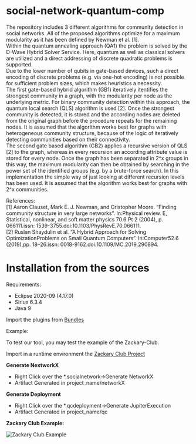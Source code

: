 # social-network-quantum-comp

The repository includes 3 different algorithms for community detection in social networks.
All of the proposed algorithms optimize for a maximum modularity as it has been defined by Newman et al. [1].\
Within the quantum annealing approach (QA1) the problem is solved by the D-Wave Hybrid Solver Service. Here, quantum as well as classical solvers are utilized and 
a direct addressing of discrete quadratic problems is supported.\
Due to the lower number of qubits in gate-based devices, such a direct encoding of discrete problems (e.g. via one-hot encoding) 
is not possible for sufficient problem sizes, which makes heuristics a necessity.\
The first gate-based hybrid algorithm (GB1) iteratively itentifies the strongest community in a graph, with the modularity per node as the underlying metric.
For binary community detection within this approach, the quantum local search (QLS) algorithm is used [2]. Once the strongest community is detected, it is stored
and the according nodes are deleted from the original graph before the procedure repeats for the remaining nodes.
It  is  assumed  that  the  algorithm  works  best  for  graphs  with  heterogeneous community structure, because of the logic of iteratively detecting
communities based on their connectivity.\
The second gate based algorithm (GB2) applies a recursive version of QLS [2] to the graph, whereas in every recursion an according attribute value is stored for
every node. Once the graph has been separated in 2^x groups in this way, the maximum modularity can then be obtained by searching in the power set of the identified
groups (e.g. by a brute-force search). In this implementation the simple way of just looking at different recursion levels has been used.
It  is  assumed  that  the  algorithm  works  best  for  graphs  with 2^x communities.
 
 
 
References:\
[1] Aaron Clauset, Mark E. J. Newman, and Cristopher Moore. “Finding community structure in very large networks”. In:Physical review. E, Statistical, nonlinear, and soft matter physics 70.6 Pt 2 (2004), p. 066111.issn: 1539-3755.doi:10.1103/PhysRevE.70.066111.\
[2] Ruslan Shaydulin et al. “A Hybrid Approach for Solving OptimizationProblems  on  Small  Quantum  Computers”.  In:Computer52.6  (2019),pp. 18–26.issn: 0018-9162.doi:10.1109/MC.2019.290894.

# Installation from the sources

Requirements:
- Eclipse 2020-09 (4.17.0)
- Sirius 6.3.4
- Java 9

Import the plugins from [Bundles](jku.se.social.network.project/bundles/)

Example:

To test our tool, you may test the example of the Zackary-Club.

Import in a runtime environment the [Zackary Club Project](samples/zachary.karate.club/)

**Generate NextworkX**
 - Right Click over the *.socialnetwork->Generate NetworkX
 - Artifact Generated in project_name/networkX

**Generate Deployment**
 - Right Click over the *.qcdeployment->Generate JupiterExecution
 - Artifact Generated in project_name/qc
 
 **Zackary Club Example:** 
 
![Zackary Club Example](/images/zackary-club-example.png)

